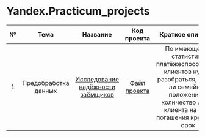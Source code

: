 # Yandex.Practicum_projects

| № | Тема | Название             | Код проекта   | Краткое описание   | Стек   |
|:-:|:----:|:--------------------:|:-------------:|:------------------:|:------:|
| 1 | Предобработка данных | [Исследование надёжности заёмщиков](https://github.com/LeonidStarykh/Yandex.Practicum_projects/tree/main/1.%20Предобработка%20данных) | [Файл проекта](https://github.com/LeonidStarykh/Yandex.Practicum_projects/blob/main/1.%20Предобработка%20данных/data_preprocessing.ipynb)     | По имеющейся статистике платёжеспособности клиентов нужно разобраться, влияет ли семейное положение и количество детей клиента на факт погашения кредита в срок | `python` `pandas` `pymystem3` |
